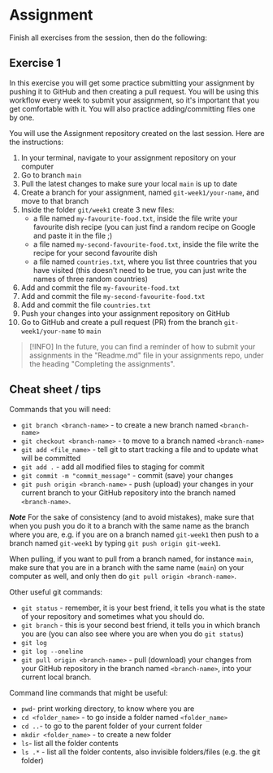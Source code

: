 # Assignment

Finish all exercises from the session, then do the following:

## Exercise 1

In this exercise you will get some practice submitting your assignment by pushing it to GitHub and then creating a pull request.
You will be using this workflow every week to submit your assignment, so it's important that you get comfortable with it.
You will also practice adding/committing files one by one.

You will use the Assignment repository created on the last session. Here are the instructions:

1. In your terminal, navigate to your assignment repository on your computer
2. Go to branch `main`
3. Pull the latest changes to make sure your local `main` is up to date
4. Create a branch for your assignment, named `git-week1/your-name`, and move to that branch
5. Inside the folder `git/week1` create 3 new files:
   - a file named `my-favourite-food.txt`, inside the file write your favourite dish recipe (you can just find a random recipe on Google and paste it in the file ;)
   - a file named `my-second-favourite-food.txt`, inside the file write the recipe for your second favourite dish
   - a file named `countries.txt`, where you list three countries that you have visited (this doesn't need to be true, you can just write the names of three random countries)
6. Add and commit the file `my-favourite-food.txt`
7. Add and commit the file `my-second-favourite-food.txt`
8. Add and commit the file `countries.txt`
9. Push your changes into your assignment repository on GitHub
10. Go to GitHub and create a pull request (PR) from the branch `git-week1/your-name` to `main`

> [!INFO]
> In the future, you can find a reminder of how to submit your assignments in the "Readme.md" file in your assignments repo, under the heading "Completing the assignments".

## Cheat sheet / tips

Commands that you will need:

- `git branch <branch-name>` - to create a new branch named `<branch-name>`
- `git checkout <branch-name>` - to move to a branch named `<branch-name>`
- `git add <file_name>` - tell git to start tracking a file and to update what will be committed
- `git add .` - add all modified files to staging for commit
- `git commit -m "commit_message"` - commit (save) your changes
- `git push origin <branch-name>` - push (upload) your changes in your current branch to your GitHub repository into the branch named `<branch-name>`.

**_Note_**
For the sake of consistency (and to avoid mistakes), make sure that when you push you do it to a branch with the same name as the branch where you are, e.g. if you are on a branch named `git-week1` then push to a branch named `git-week1` by typing `git push origin git-week1`.

When pulling, if you want to pull from a branch named, for instance `main`, make sure that you are in a branch with the same name (`main`) on your computer as well, and only then do `git pull origin <branch-name>`.

Other useful git commands:

- `git status` - remember, it is your best friend, it tells you what is the state of your repository and sometimes what you should do.
- `git branch` - this is your second best friend, it tells you in which branch you are (you can also see where you are when you do `git status`)
- `git log`
- `git log --oneline`
- `git pull origin <branch-name>` - pull (download) your changes from your GitHub repository in the branch named `<branch-name>`, into your current local branch.

Command line commands that might be useful:

- `pwd`- print working directory, to know where you are
- `cd <folder_name>` - to go inside a folder named `<folder_name>`
- `cd ..`- to go to the parent folder of your current folder
- `mkdir <folder_name>` - to create a new folder
- `ls`- list all the folder contents
- `ls .*` - list all the folder contents, also invisible folders/files (e.g. the git folder)
